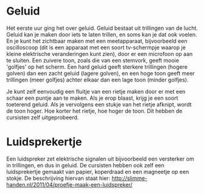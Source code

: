 # Geluid
Het eerste uur ging het over geluid. Geluid bestaat uit trillingen van de lucht. Geluid kan je maken door iets te laten trillen, en soms kan je dat ook voelen. En je kunt het zichtbaar maken met een meetapparaat, bijvoorbeeld een oscilloscoop (dit is een apparaat met een soort tv-schermpje waarop je kleine elektrische veranderingen kunt zien), door er een microfoon op aan te sluiten. Een zuivere toon, zoals die van een stemvork, geeft mooie 'golfjes' op het scherm. Een hard geluid geeft sterkere trillingen (hogere golven) dan een zacht geluid (lagere golven), en een hoge toon geeft meer trillingen (meer golfjes) achter elkaar dan een lage toon (minder golfjes).

Je kunt zelf eenvoudig een fluitje van een rietje maken door er met een schaar een puntje aan te maken. Als je erop blaast, krijg je een soort toeterend geluid. Als je vervolgens een stukje van het rietje afknipt, wordt de toon hoger. Hoe korter het rietje, hoe hoger de toon. Dit hebben de cursisten zelf uitgeprobeerd.

# Luidsprekertje
Een luidspreker zet elektrische signalen uit bijvoorbeeld een versterker om in trillingen, en dus in geluid. De cursisten hebben ook zelf een luidsprekertje gemaakt van papier, koperdraad en een magneetje op een stokje. De beschrijving hiervan staat hier: http://slimme-handen.nl/2011/04/proefje-maak-een-luidspreker/
